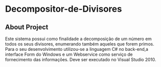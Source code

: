 # Decompositor-de-Divisores

## About Project

Este sistema possui como finalidade a decomposição de um número em todos os seus divisores, enumerando também aqueles que forem primos.
Para o seu desenvolvimento utilizou-se a linguagem C# no back-end,a interface Form do Windows e um Webservice como serviço de fornecimento das informações.
Deve ser executado no Visual Studio 2010.
